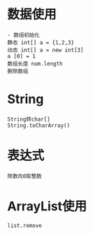 # 数据使用
```
- 数组初始化
静态 int[] a = {1,2,3}
动态 int[] a = new int[3]
a [0] = 1
数组长度 num.length
删除数组

```
# String
```
String转char[]
String.toCharArray()
```
# 表达式
```
除数向0取整数
```

# ArrayList使用
```
list.remove

```